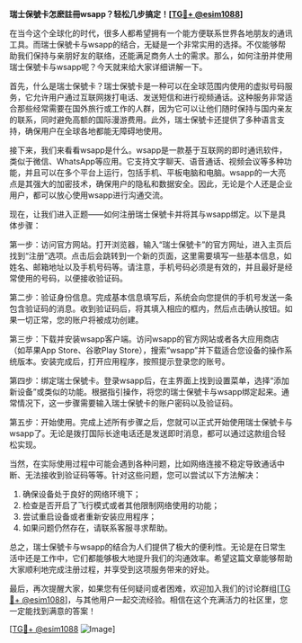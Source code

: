 **瑞士保號卡怎麽註冊wsapp？轻松几步搞定！[[TG💪+ @esim1088](https://t.me/s/esim1088)]**

在当今这个全球化的时代，很多人都希望拥有一个能方便联系世界各地朋友的通讯工具。而瑞士保號卡与wsapp的结合，无疑是一个非常实用的选择。不仅能够帮助我们保持与亲朋好友的联络，还能满足商务人士的需求。那么，如何注册并使用瑞士保號卡与wsapp呢？今天就来给大家详细讲解一下。

首先，什么是瑞士保號卡？瑞士保號卡是一种可以在全球范围内使用的虚拟号码服务，它允许用户通过互联网拨打电话、发送短信和进行视频通话。这种服务非常适合那些经常需要在国外旅行或工作的人群，因为它可以让他们随时保持与国内亲友的联系，同时避免高额的国际漫游费用。此外，瑞士保號卡还提供了多种语言支持，确保用户在全球各地都能无障碍地使用。

接下来，我们来看看wsapp是什么。wsapp是一款基于互联网的即时通讯软件，类似于微信、WhatsApp等应用。它支持文字聊天、语音通话、视频会议等多种功能，并且可以在多个平台上运行，包括手机、平板电脑和电脑。wsapp的一大亮点是其强大的加密技术，确保用户的隐私和数据安全。因此，无论是个人还是企业用户，都可以放心使用wsapp进行沟通交流。

现在，让我们进入正题——如何注册瑞士保號卡并将其与wsapp绑定。以下是具体步骤：

第一步：访问官方网站。打开浏览器，输入“瑞士保號卡”的官方网址，进入主页后找到“注册”选项。点击后会跳转到一个新的页面，这里需要填写一些基本信息，如姓名、邮箱地址以及手机号码等。请注意，手机号码必须是有效的，并且最好是经常使用的号码，以便接收验证码。

第二步：验证身份信息。完成基本信息填写后，系统会向您提供的手机号发送一条包含验证码的消息。收到验证码后，将其填入相应的框内，然后点击确认按钮。如果一切正常，您的账户将被成功创建。

第三步：下载并安装wsapp客户端。访问wsapp的官方网站或者各大应用商店（如苹果App Store、谷歌Play Store），搜索“wsapp”并下载适合您设备的操作系统版本。安装完成后，打开应用程序，按照提示登录您的账号。

第四步：绑定瑞士保號卡。登录wsapp后，在主界面上找到设置菜单，选择“添加新设备”或类似的功能。根据指引操作，将您的瑞士保號卡与wsapp绑定起来。通常情况下，这一步骤需要输入瑞士保號卡的账户密码以及验证码。

第五步：开始使用。完成上述所有步骤之后，您就可以正式开始使用瑞士保號卡与wsapp了。无论是拨打国际长途电话还是发送即时消息，都可以通过这款组合轻松实现。

当然，在实际使用过程中可能会遇到各种问题，比如网络连接不稳定导致通话中断、无法接收到验证码等等。针对这些问题，您可以尝试以下方法解决：

1. 确保设备处于良好的网络环境下；
2. 检查是否开启了飞行模式或者其他限制网络使用的功能；
3. 尝试重启设备或者重新安装应用程序；
4. 如果问题仍然存在，请联系客服寻求帮助。

总之，瑞士保號卡与wsapp的结合为人们提供了极大的便利性。无论是在日常生活中还是工作中，它们都能够极大地提升我们的沟通效率。希望这篇文章能够帮助大家顺利地完成注册过程，并享受到这项服务带来的好处。

最后，再次提醒大家，如果您有任何疑问或者困难，欢迎加入我们的讨论群组[[TG💪+ @esim1088](https://t.me/s/esim1088)]，与其他用户一起交流经验。相信在这个充满活力的社区里，您一定能找到满意的答案！

[[TG💪+ @esim1088](https://t.me/s/esim1088) ![Image](https://i.postimg.cc/4NQfJmqS/Snipaste-2025-05-13-00-14-12.png)]